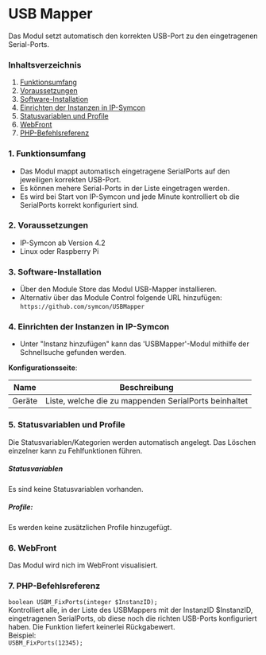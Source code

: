 # USB Mapper
Das Modul setzt automatisch den korrekten USB-Port zu den eingetragenen Serial-Ports.

### Inhaltsverzeichnis

1. [Funktionsumfang](#1-funktionsumfang)
2. [Voraussetzungen](#2-voraussetzungen)
3. [Software-Installation](#3-software-installation)
4. [Einrichten der Instanzen in IP-Symcon](#4-einrichten-der-instanzen-in-ip-symcon)
5. [Statusvariablen und Profile](#5-statusvariablen-und-profile)
6. [WebFront](#6-webfront)
7. [PHP-Befehlsreferenz](#7-php-befehlsreferenz)

### 1. Funktionsumfang

* Das Modul mappt automatisch eingetragene SerialPorts auf den jeweiligen korrekten USB-Port.
* Es können mehere Serial-Ports in der Liste eingetragen werden.
* Es wird bei Start von IP-Symcon und jede Minute kontrolliert ob die SerialPorts korrekt konfiguriert sind.

### 2. Voraussetzungen

- IP-Symcon ab Version 4.2
- Linux oder Raspberry Pi

### 3. Software-Installation

* Über den Module Store das Modul USB-Mapper installieren.
* Alternativ über das Module Control folgende URL hinzufügen:
`https://github.com/symcon/USBMapper`  

### 4. Einrichten der Instanzen in IP-Symcon

- Unter "Instanz hinzufügen" kann das 'USBMapper'-Modul mithilfe der Schnellsuche gefunden werden.  

__Konfigurationsseite__:

Name    | Beschreibung
------- | ---------------------------------
Geräte  | Liste, welche die zu mappenden SerialPorts beinhaltet

### 5. Statusvariablen und Profile

Die Statusvariablen/Kategorien werden automatisch angelegt. Das Löschen einzelner kann zu Fehlfunktionen führen.

##### Statusvariablen

Es sind keine Statusvariablen vorhanden.

##### Profile:

Es werden keine zusätzlichen Profile hinzugefügt.

### 6. WebFront

Das Modul wird nich im WebFront visualisiert.

### 7. PHP-Befehlsreferenz

`boolean USBM_FixPorts(integer $InstanzID);`  
Kontrolliert alle, in der Liste des USBMappers mit der InstanzID $InstanzID, eingetragenen SerialPorts, ob diese noch die richten USB-Ports konfiguriert haben.
Die Funktion liefert keinerlei Rückgabewert.  
Beispiel:  
`USBM_FixPorts(12345);`
